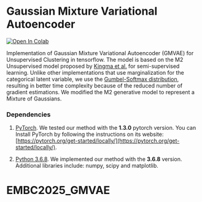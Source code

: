 # Gaussian Mixture Variational Autoencoder

[![Open In Colab](https://colab.research.google.com/assets/colab-badge.svg)](https://colab.research.google.com/drive/1jGOAgwleppSMtUsr7XaldRNBbiwBMhxd)

Implementation of Gaussian Mixture Variational Autoencoder (GMVAE) for Unsupervised Clustering in tensorflow. The model is based on the M2 Unsupervised model proposed by [Kingma et al.](https://arxiv.org/pdf/1406.5298) for semi-supervised learning. Unlike other implementations that use marginalization for the categorical latent variable, we use the [Gumbel-Softmax distribution](https://arxiv.org/pdf/1611.01144), resulting in better time complexity because of the reduced number of gradient estimations. We modified the M2 generative model to represent a Mixture of Gaussians.

### Dependencies

1. [PyTorch](https://pytorch.org/). We tested our method with the **1.3.0** pytorch version. You can Install PyTorch by following the instructions on its website: [https://pytorch.org/get-started/locally/](https://pytorch.org/get-started/locally/).

2. [Python 3.6.8](https://www.python.org/downloads/). We implemented our method with the **3.6.8** version. Additional libraries include: numpy, scipy and matplotlib.
# EMBC2025_GMVAE
